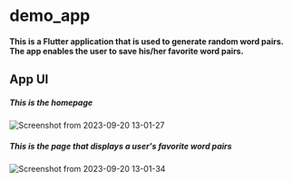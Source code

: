 # demo_app
#### This is a Flutter application that is used to generate random word pairs. The app enables the user to save his/her favorite word pairs.

## App UI
  ##### This is the homepage
  ![Screenshot from 2023-09-20 13-01-27](https://github.com/MoriKeli/wordpairs/assets/78599959/ae21b225-6218-4f86-8486-c6be2a150964)

  ##### This is the page that displays a user's favorite word pairs
  ![Screenshot from 2023-09-20 13-01-34](https://github.com/MoriKeli/wordpairs/assets/78599959/f3380132-9a5d-4773-b8b2-a62f29c9c590)

